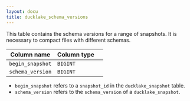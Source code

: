 ```yaml
---
layout: docu
title: ducklake_schema_versions
---
```


This table contains the schema versions for a range of snapshots. It is necessary to compact files with different schemas.

| Column name      | Column type |   |
|------------------|-------------|---|
| `begin_snapshot` | `BIGINT`    |   |
| `schema_version` | `BIGINT`    |   |


- `begin_snapshot` refers to a `snapshot_id` in the `ducklake_snapshot` table.
- `schema_version` refers to the `schema_version` of a `ducklake_snapshot`.
